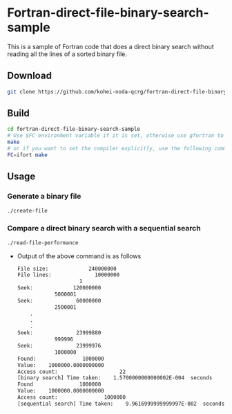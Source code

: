 # Fortran-direct-file-binary-search-sample

This is a sample of Fortran code that does a direct binary search without reading all the lines of a sorted binary file.

## Download

```sh
git clone https://github.com/kohei-noda-qcrg/fortran-direct-file-binary-search-sample.git
```

## Build

```sh
cd fortran-direct-file-binary-search-sample
# Use $FC environment variable if it is set, otherwise use gfortran to compile the code
make
# or if you want to set the compiler explicitly, use the following command
FC=ifort make
```

## Usage

### Generate a binary file

```sh
./create-file
```

### Compare a direct binary search with a sequential search

```sh
./read-file-performance
```

- Output of the above command is as follows

    ```txt
    File size:             240000000
    File lines:              10000000
                        1
    Seek:             120000000
                5000001
    Seek:              60000000
                2500001
        .
        .
        .
    Seek:              23999880
                999996
    Seek:              23999976
                1000000
    Found:               1000000
    Value:    1000000.0000000000
    Access count:                    22
    [binary search] Time taken:    1.5700000000000002E-004  seconds
    Found               1000000
    Value:    1000000.0000000000
    Access count:               1000000
    [sequential search] Time taken:    9.9616999999999997E-002  seconds
    ```
